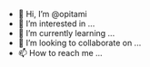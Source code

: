 - 👋 Hi, I’m @opitami
- 👀 I’m interested in ...
- 🌱 I’m currently learning ...
- 💞️ I’m looking to collaborate on ...
- 📫 How to reach me ...

<!---
opitami/opitami is a ✨ special ✨ repository because its `README.md` (this file) appears on your GitHub profile.
You can click the Preview link to take a look at your changes.
--->
